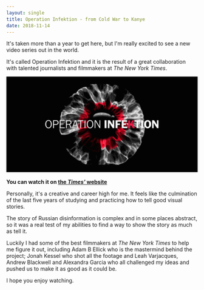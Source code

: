 ```yaml
---
layout: single
title: Operation Infektion - from Cold War to Kanye
date: 2018-11-14
---
```


It's taken more than a year to get here, but I'm really excited to see a new video series out in the world.

It's called Operation Infektion and it is the result of a great collaboration with talented journalists and filmmakers at *The New York Times*.

![Operation Infektion logo](/images/operationinfektion.gif)

**You can watch it on [the *Times'* website](https://www.nytimes.com/2018/11/12/opinion/russia-meddling-disinformation-fake-news-elections.html)**

Personally, it's a creative and career high for me. It feels like the culmination of the last five years of studying and practicing how to tell good visual stories. 

The story of Russian disinformation is complex and in some places abstract, so it was a real test of my abilities to find a way to show the story as much as tell it. 

Luckily I had some of the best filmmakers at *The New York Times* to help me figure it out, including Adam B Ellick who is the mastermind behind the project; Jonah Kessel who shot all the footage and Leah Varjacques, Andrew Blackwell and Alexandra Garcia who all challenged my ideas and pushed us to make it as good as it could be.

I hope you enjoy watching. 
